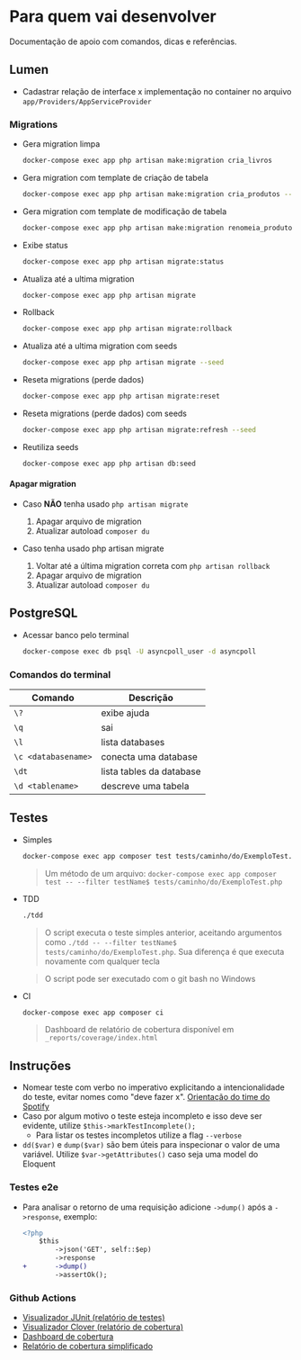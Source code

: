 # Para quem vai desenvolver

Documentação de apoio com comandos, dicas e referências.

## Lumen

- Cadastrar relação de interface x implementação no container no arquivo `app/Providers/AppServiceProvider`

### Migrations

- Gera migration limpa
    ```sh
    docker-compose exec app php artisan make:migration cria_livros
    ```

- Gera migration com template de criação de tabela
    ```sh
    docker-compose exec app php artisan make:migration cria_produtos --create=produtos
    ```

- Gera migration com template de modificação de tabela
    ```sh
    docker-compose exec app php artisan make:migration renomeia_produtos_artigos --table=produtos
    ```

- Exibe status
    ```sh
    docker-compose exec app php artisan migrate:status
    ```

- Atualiza até a ultima migration
    ```sh
    docker-compose exec app php artisan migrate
    ```

- Rollback
    ```sh
    docker-compose exec app php artisan migrate:rollback
    ```

- Atualiza até a ultima migration com seeds
    ```sh
    docker-compose exec app php artisan migrate --seed
    ```

- Reseta migrations (perde dados)
    ```sh
    docker-compose exec app php artisan migrate:reset
    ```

- Reseta migrations (perde dados) com seeds
    ```sh
    docker-compose exec app php artisan migrate:refresh --seed
    ```

- Reutiliza seeds
    ```sh
    docker-compose exec app php artisan db:seed
    ```

#### Apagar migration

- Caso **NÃO** tenha usado ``php artisan migrate``
    1. Apagar arquivo de migration
    2. Atualizar autoload ``composer du``

- Caso tenha usado php artisan migrate
    1. Voltar até a última migration correta com ``php artisan rollback``
    2. Apagar arquivo de migration
    3. Atualizar autoload ``composer du``

## PostgreSQL

- Acessar banco pelo terminal
    ```sh
    docker-compose exec db psql -U asyncpoll_user -d asyncpoll
    ```
### Comandos do terminal

| Comando| Descrição|
|--|--|
| `\?` | exibe ajuda |
| `\q` | sai |
| `\l` | lista databases |
| `\c <databasename>` | conecta uma database |
| `\dt` | lista tables da database |
| `\d <tablename>` | descreve uma tabela |

## Testes

- Simples
    ```sh
    docker-compose exec app composer test tests/caminho/do/ExemploTest.php
    ```
    > Um método de um arquivo: ``docker-compose exec app composer test -- --filter testName$ tests/caminho/do/ExemploTest.php``

- TDD
    ```sh
    ./tdd
    ```

    > O script executa o teste simples anterior, aceitando argumentos como ``./tdd -- --filter testName$ tests/caminho/do/ExemploTest.php``. Sua diferença é que executa novamente com qualquer tecla

    > O script pode ser executado com o git bash no Windows

- CI
    ```sh
    docker-compose exec app composer ci
    ```
    > Dashboard de relatório de cobertura disponível em `_reports/coverage/index.html`

## Instruções

- Nomear teste com verbo no imperativo explicitando a intencionalidade do teste, evitar nomes como "deve fazer x". [Orientação do time do Spotify](https://github.com/spotify/should-up)
- Caso por algum motivo o teste esteja incompleto e isso deve ser evidente, utilize ``$this->markTestIncomplete();``
    - Para listar os testes incompletos utilize a flag ``--verbose``
- ``dd($var)`` e ``dump($var)`` são bem úteis para inspecionar o valor de uma variável. Utilize ``$var->getAttributes()`` caso seja uma model do Eloquent

### Testes e2e

- Para analisar o retorno de uma requisição adicione `->dump()` após a `->response`, exemplo:
    ```diff
    <?php
        $this
            ->json('GET', self::$ep)
            ->response
    +       ->dump()
            ->assertOk();
    ```

### Github Actions

- [Visualizador JUnit (relatório de testes)](https://codepen.io/nenitf/full/GREQZRd?url=https://raw.githubusercontent.com/nenitf/async-poll/gh-pages/phpunit-log.xml)
- [Visualizador Clover (relatório de cobertura)](https://codepen.io/nenitf/full/NWwYQoz?url=https://raw.githubusercontent.com/nenitf/async-poll/gh-pages/clover.xml)
- [Dashboard de cobertura](https://neni.dev/async-poll/coverage/dashboard.html)
- [Relatório de cobertura simplificado](https://neni.dev/async-poll/coverage.txt)

